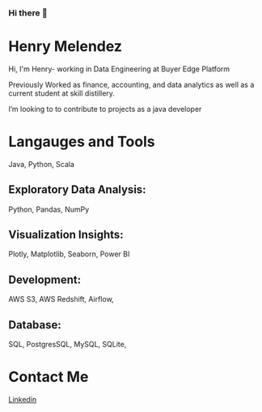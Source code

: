 ### Hi there 👋

<!--
**Henrymelendez/Henrymelendez** is a ✨ _special_ ✨ repository because its `README.md` (this file) appears on your GitHub profile.

Here are some ideas to get you started:

- 🔭 I’m currently working on ...
- 🌱 I’m currently learning ...
- 👯 I’m looking to collaborate on ...
- 🤔 I’m looking for help with ...
- 💬 Ask me about ...
- 📫 How to reach me: ...
- 😄 Pronouns: ...
- ⚡ Fun fact: ...
-->

# Henry Melendez

Hi, I'm Henry- working in Data Engineering
at Buyer Edge Platform 

<ins></ins>

Previously Worked as finance, accounting, and data analytics
as well as a current student at skill distillery.

I’m looking to to contribute to projects as a java developer


# Langauges and Tools
<ins></ins>
Java, Python, Scala
## Exploratory Data Analysis:
Python, Pandas, NumPy
## Visualization Insights: 
Plotly, Matplotlib, Seaborn, Power BI

## Development:
AWS S3, AWS Redshift, Airflow,
## Database:
SQL, PostgresSQL, MySQL, SQLite,

<ins></ins>

# Contact Me
<ins></ins>
[Linkedin](https://www.linkedin.com/in/henrymelendez/)
